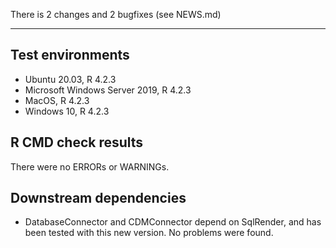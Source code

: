 There is 2 changes and 2 bugfixes (see NEWS.md)

---

## Test environments
* Ubuntu 20.03, R 4.2.3
* Microsoft Windows Server 2019, R 4.2.3
* MacOS, R 4.2.3
* Windows 10, R 4.2.3

## R CMD check results

There were no ERRORs or WARNINGs. 

## Downstream dependencies

- DatabaseConnector and CDMConnector depend on SqlRender, and has been tested with this new version. No problems were found.